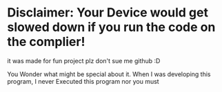 # Disclaimer: Your Device would get slowed down if you run the code on the complier!
it was made for fun project plz don't sue me github :D

You Wonder what might be special about it. When I was developing this program, I never Executed this program nor you must
